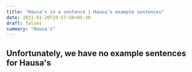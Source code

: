 ```yaml
---
title: "Hausa's in a sentence | Hausa's example sentences"
date: 2021-01-20T19:57:50+05:30
draft: falses
summary: "Hausa's"
---
```

## Unfortunately, we have no example sentences for Hausa's                 
